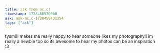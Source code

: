 ```yaml
---
title: ask from mc.c!
timestamp: 1728480570000
ask: ask-mc.c-1728458431354
tags: ["ask"]
---
```

tysm!!! makes me really happy to hear someone likes my photography!! im really a newbie too so its awesome to hear my photos can be an inspiration :3